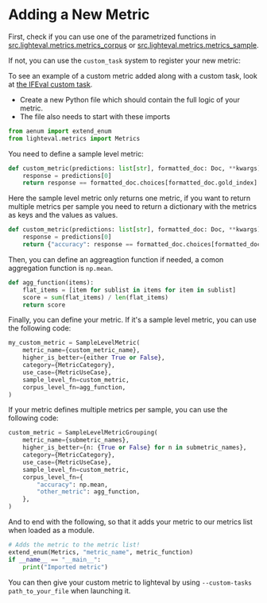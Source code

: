 # Adding a New Metric

First, check if you can use one of the parametrized functions in
[src.lighteval.metrics.metrics_corpus]() or
[src.lighteval.metrics.metrics_sample]().

If not, you can use the `custom_task` system to register your new metric:

<Tip>
To see an example of a custom metric added along with a custom task, look at
<a href="">the IFEval custom task</a>.
</Tip>

- Create a new Python file which should contain the full logic of your metric.
- The file also needs to start with these imports

```python
from aenum import extend_enum
from lighteval.metrics import Metrics
```

You need to define a sample level metric:

```python
def custom_metric(predictions: list[str], formatted_doc: Doc, **kwargs) -> bool:
    response = predictions[0]
    return response == formatted_doc.choices[formatted_doc.gold_index]
```

Here the sample level metric only returns one metric, if you want to return multiple metrics per sample you need to return a dictionary with the metrics as keys and the values as values.

```python
def custom_metric(predictions: list[str], formatted_doc: Doc, **kwargs) -> dict:
    response = predictions[0]
    return {"accuracy": response == formatted_doc.choices[formatted_doc.gold_index], "other_metric": 0.5}
```

Then, you can define an aggreagtion function if needed, a comon aggregation function is `np.mean`.

```python
def agg_function(items):
    flat_items = [item for sublist in items for item in sublist]
    score = sum(flat_items) / len(flat_items)
    return score
```

Finally, you can define your metric. If it's a sample level metric, you can use the following code:

```python
my_custom_metric = SampleLevelMetric(
    metric_name={custom_metric_name},
    higher_is_better={either True or False},
    category={MetricCategory},
    use_case={MetricUseCase},
    sample_level_fn=custom_metric,
    corpus_level_fn=agg_function,
)
```

If your metric defines multiple metrics per sample, you can use the following code:

```python
custom_metric = SampleLevelMetricGrouping(
    metric_name={submetric_names},
    higher_is_better={n: {True or False} for n in submetric_names},
    category={MetricCategory},
    use_case={MetricUseCase},
    sample_level_fn=custom_metric,
    corpus_level_fn={
        "accuracy": np.mean,
        "other_metric": agg_function,
    },
)
```

And to end with the following, so that it adds your metric to our metrics list
when loaded as a module.

```python
# Adds the metric to the metric list!
extend_enum(Metrics, "metric_name", metric_function)
if __name__ == "__main__":
    print("Imported metric")
```

You can then give your custom metric to lighteval by using `--custom-tasks
path_to_your_file` when launching it.
